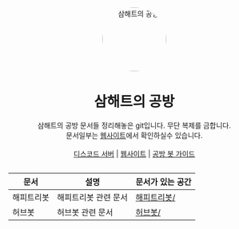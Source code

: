 <div align="center">
    <img src="https://avatars.githubusercontent.com/u/85431246?s=400&u=c6fd81fd31cd872fe05ab2e49021fe3b69cd29ea&v=4" alt="삼해트의 공방" height="128" style="border-radius: 50%">
    <h1>삼해트의 공방</h1>
</div>
<div align="center">
    삼해트의 공방 문서들 정리해놓은 git입니다. 무단 복제를 금합니다.<br> 문서일부는 <a href="https://guide.devht.tech">웹사이트</a>에서 확인하실수 있습니다.
    <br><br>
    <a href="https://discord.gg/TD9BvMxhP6">디스코드 서버</a> | <a href="https://devht.tech">웹사이트</a> | <a href="https://guide.devht.tech">공방 봇 가이드</a>
</div>

##

| 문서 | 설명 | 문서가 있는 공간 |
| ---------- | ---------------------------- | ---------------- |
| 해피트리봇 | 해피트리봇 관련 문서 | [해피트리봇/](해피트리봇/) |
| 허브봇 | 허브봇 관련 문서 | [허브봇/](허브봇/) |
